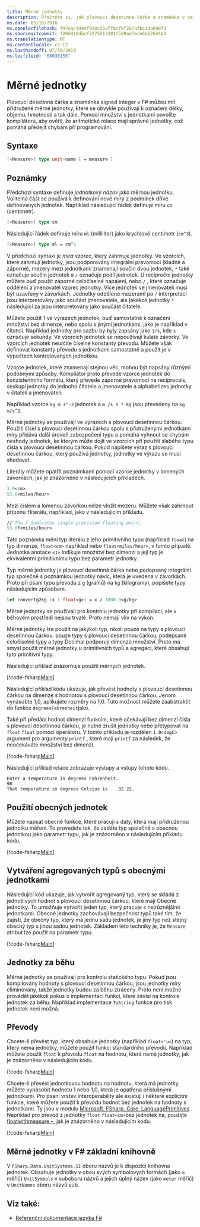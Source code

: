 ```yaml
---
title: Měrné jednotky
description: Přečtěte si, jak plovoucí desetinná čárka a znaménka v celých číslech v F# můžou mít přidružené měrné jednotky, které se obvykle používají k označení délky, objemu a hmotnosti.
ms.date: 05/16/2016
ms.openlocfilehash: f97eac9984f934c55aff8cf9f287afbc3aa098f3
ms.sourcegitcommit: f20dd18dbcf2275513281f5d9ad7ece6a62644b4
ms.translationtype: MT
ms.contentlocale: cs-CZ
ms.lasthandoff: 07/30/2019
ms.locfileid: "68630155"
---
```

# <a name="units-of-measure"></a>Měrné jednotky

Plovoucí desetinná čárka a znaménka signed integer v F# můžou mít přidružené měrné jednotky, které se obvykle používají k označení délky, objemu, hmotnosti a tak dále. Pomocí množství s jednotkami povolíte kompilátoru, aby ověřil, že aritmetické relace mají správné jednotky, což pomáhá předejít chybám při programování.

## <a name="syntax"></a>Syntaxe

```fsharp
[<Measure>] type unit-name [ = measure ]
```

## <a name="remarks"></a>Poznámky

Předchozí syntaxe definuje *jednotkový název* jako měrnou jednotku. Volitelná část se používá k definování nové míry z podmínek dříve definovaných jednotek. Například následující řádek definuje míru `cm` (centimetr).

```fsharp
[<Measure>] type cm
```

Následující řádek definuje míru `ml` (milliliter) jako krychlové centimetr (`cm^3`).

```fsharp
[<Measure>] type ml = cm^3
```

V předchozí syntaxi je *míra* vzorec, který zahrnuje jednotky. Ve vzorcích, které zahrnují jednotky, jsou podporovány integrální pravomoci (kladné a záporné), mezery mezi jednotkami znamenají součin dvou jednotek, `*` také označuje součin jednotek a `/` označuje podíl jednotek. U reciproční jednotky můžete buď použít záporné celočíselné napájení, nebo `/` , které označuje oddělení a jmenovatel vzorec jednotky. Více jednotek ve jmenovateli musí být uzavřeny v závorkách. Jednotky oddělené mezerami po `/` interpretaci jsou interpretovány jako součást jmenovatele, ale jakékoli jednotky `*` následující za jsou interpretovány jako součást čitatele.

Můžete použít 1 ve výrazech jednotek, buď samostatně k označení množství bez dimenze, nebo spolu s jinými jednotkami, jako je například v čitateli. Například jednotky pro sazbu by byly zapsány jako `1/s`, kde `s` označuje sekundy. Ve vzorcích jednotek se nepoužívají kulaté závorky. Ve vzorcích jednotek neurčíte číselné konstanty převodu. Můžete však definovat konstanty převodu s jednotkami samostatně a použít je v výpočtech kontrolovaných jednotkou.

Vzorce jednotek, které znamenají stejnou věc, mohou být napsány různými podobnými způsoby. Kompilátor proto převede vzorce jednotek do konzistentního formátu, který převede záporné pravomoci na reciprocals, seskupí jednotky do jednoho čitatele a jmenovatele a alphabetizes jednotky v čitateli a jmenovateli.

Například vzorce `kg m s^-2` jednotek a `m /s s * kg` jsou převedeny na `kg m/s^2`.

Měrné jednotky se používají ve výrazech s plovoucí desetinnou čárkou. Použití čísel s plovoucí desetinnou čárkou spolu s přidruženými jednotkami míry přidává další úroveň zabezpečení typu a pomáhá vyhnout se chybám neshody jednotek, ke kterým může dojít ve vzorcích při použití slabého typu čísla s plovoucí desetinnou čárkou. Pokud napíšete výraz s plovoucí desetinnou čárkou, který používá jednotky, jednotky ve výrazu se musí shodovat.

Literály můžete opatřit poznámkami pomocí vzorce jednotky v lomených závorkách, jak je znázorněno v následujících příkladech.

```fsharp
1.0<cm>
55.0<miles/hour>
```

Mezi číslem a lomenou závorkou nelze vložit mezeru. Můžete však zahrnout příponu `f`literálu, například, jako v následujícím příkladu.

```fsharp
// The f indicates single-precision floating point.
55.0f<miles/hour>
```

Tato poznámka mění typ literálu z jeho primitivního typu (například `float`) na typ dimenze, `float<cm>` například nebo `float<miles/hour>`, v tomto případě. Jednotka anotace `<1>` indikuje množství bez dimenzí a její typ je ekvivalentní primitivnímu typu bez parametr jednotky.

Typ měrné jednotky je plovoucí desetinná čárka nebo podepsaný integrální typ společně s poznámkou jednotky navíc, která je uvedena v závorkách. Proto při psaní typu převodu z `g` (gramů) na `kg` (kilogramy), popíšete typy následujícím způsobem.

```fsharp
let convertg2kg (x : float<g>) = x / 1000.0<g/kg>
```

Měrné jednotky se používají pro kontrolu jednotky při kompilaci, ale v běhovém prostředí nejsou trvalé. Proto nemají vliv na výkon.

Měrné jednotky lze použít na jakýkoli typ, nikoli pouze na typy s plovoucí desetinnou čárkou. pouze typy s plovoucí desetinnou čárkou, podepsané celočíselné typy a typy Decimal podporují dimenze množství. Proto má smysl použít měrné jednotky u primitivních typů a agregací, které obsahují tyto primitivní typy.

Následující příklad znázorňuje použití měrných jednotek.

[!code-fsharp[Main](~/samples/snippets/fsharp/lang-ref-2/snippet6901.fs)]

Následující příklad kódu ukazuje, jak převést hodnoty s plovoucí desetinnou čárkou na dimenze s hodnotou s plovoucí desetinnou čárkou. Jenom vynásobte 1,0, aplikujete rozměry na 1,0. Tuto možnost můžete zaabstraktit do funkce `degreesFahrenheit`jako.

Také při předání hodnot dimenzí funkcím, které očekávají bez dimenzí čísla s plovoucí desetinnou čárkou, je nutné zrušit jednotky nebo přetypovat na `float` `float` pomocí operátoru. V tomto příkladu je rozdělen `1.0<degC>` argument pro argumenty `printf` , které mají `printf` za následek, že neočekáváte množství bez dimenzí.

[!code-fsharp[Main](~/samples/snippets/fsharp/lang-ref-2/snippet6902.fs)]

Následující příklad relace zobrazuje výstupy a vstupy tohoto kódu.

```
Enter a temperature in degrees Fahrenheit.
90
That temperature in degrees Celsius is    32.22.
```

## <a name="using-generic-units"></a>Použití obecných jednotek

Můžete napsat obecné funkce, které pracují s daty, která mají přidruženou jednotku měření. To provedete tak, že zadáte typ společně s obecnou jednotkou jako parametr typu, jak je znázorněno v následujícím příkladu kódu.

[!code-fsharp[Main](~/samples/snippets/fsharp/lang-ref-2/snippet6903.fs)]

## <a name="creating-aggregate-types-with-generic-units"></a>Vytváření agregovaných typů s obecnými jednotkami

Následující kód ukazuje, jak vytvořit agregovaný typ, který se skládá z jednotlivých hodnot s plovoucí desetinnou čárkou, které mají Obecné jednotky. To umožňuje vytvořit jeden typ, který pracuje s nejrůznějšími jednotkami. Obecné jednotky zachovávají bezpečnost typů také tím, že zajistí, že obecný typ, který má jednu sadu jednotek, je jiný typ než stejný obecný typ s jinou sadou jednotek. Základem této techniky je, že `Measure` atribut lze použít na parametr typu.

[!code-fsharp[Main](~/samples/snippets/fsharp/lang-ref-2/snippet6904.fs)]

## <a name="units-at-runtime"></a>Jednotky za běhu

Měrné jednotky se používají pro kontrolu statického typu. Pokud jsou kompilovány hodnoty s plovoucí desetinnou čárkou, jsou jednotky míry eliminovány, takže jednotky budou za běhu ztraceny. Proto není možné provádět jakékoli pokus o implementaci funkcí, které závisí na kontrole jednotek za běhu. Například implementace `ToString` funkce pro tisk jednotek není možná.

## <a name="conversions"></a>Převody

Chcete-li převést typ, který obsahuje jednotky (například `float<'u>`) na typ, který nemá jednotky, můžete použít funkci standardního převodu. Například můžete použít `float` k převodu `float` na hodnotu, která nemá jednotky, jak je znázorněno v následujícím kódu.

[!code-fsharp[Main](~/samples/snippets/fsharp/lang-ref-2/snippet6905.fs)]

Chcete-li převést jednotkovou hodnotu na hodnotu, která má jednotky, můžete vynásobit hodnotu 1 nebo 1,0, která je opatřena příslušnými jednotkami. Pro psaní vrstev interoperability ale existují i některé explicitní funkce, které můžete použít k převodu hodnot bez jednotek na hodnoty s jednotkami. Ty jsou v modulu [Microsoft. FSharp. Core. LanguagePrimitives](https://msdn.microsoft.com/library/69d08ac5-5d51-4c20-bf1e-850fd312ece3) . Například pro převod z jednotky `float` `float<cm>`bez jednotek na, použijte [floatwithmeasure –](https://msdn.microsoft.com/library/69520bc7-d67b-46b8-9004-7cac9646b8d9), jak je znázorněno v následujícím kódu.

[!code-fsharp[Main](~/samples/snippets/fsharp/lang-ref-2/snippet6906.fs)]

## <a name="units-of-measure-in-the-f-core-library"></a>Měrné jednotky v F# základní knihovně

V `FSharp.Data.UnitSystems.SI` oboru názvů je k dispozici knihovna jednotek. Obsahuje jednotky v obou svých symbolových formách (jako `m` měřič) `UnitSymbols` v suboboru názvů a jejich úplný název (jako `meter` měřič) v `UnitNames` oboru názvů sub.

## <a name="see-also"></a>Viz také:

- [Referenční dokumentace jazyka F#](index.md)
